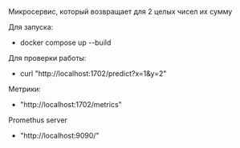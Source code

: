 
Микросервис, который возвращает для 2 целых чисел их сумму


Для запуска:
- docker compose up --build

Для проверки работы:
- curl "http://localhost:1702/predict?x=1&y=2"

Метрики:
- "http://localhost:1702/metrics"

Promethus server
- "http://localhost:9090/"
